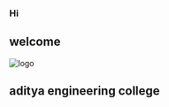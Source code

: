 ### Hi 
## welcome
![logo](https://media.glassdoor.com/sqll/504822/aditya-engineering-college-squarelogo-1541066128459.png)
## aditya engineering college
<!--
**rosytentu/rosytentu** is a ✨ _special_ ✨ repository because its `README.md` (this file) appears on your GitHub profile.

Here are some ideas to get you started:

- 🔭 I’m currently working on ...
- 🌱 I’m currently learning ...
- 👯 I’m looking to collaborate on ...
- 🤔 I’m looking for help with ...
- 💬 Ask me about ...
- 📫 How to reach me: ...
- 😄 Pronouns: ...
- ⚡ Fun fact: ...
-->
